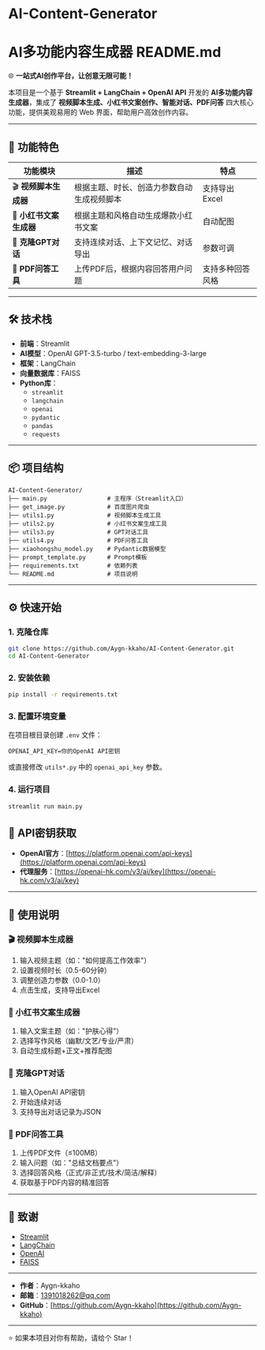# AI-Content-Generator
AI多功能内容生成器 README.md
=================================

🌐 **一站式AI创作平台，让创意无限可能！**

本项目是一个基于 **Streamlit + LangChain + OpenAI API** 开发的 **AI多功能内容生成器**，集成了 **视频脚本生成、小红书文案创作、智能对话、PDF问答** 四大核心功能，提供美观易用的 Web 界面，帮助用户高效创作内容。

---

🚀 功能特色
----------

| 功能模块 | 描述 | 特点 |
|---|---|---|
| 🎬 **视频脚本生成器** | 根据主题、时长、创造力参数自动生成视频脚本 | 支持导出 Excel |
| 📱 **小红书文案生成器** | 根据主题和风格自动生成爆款小红书文案 | 自动配图 |
| 💬 **克隆GPT对话** | 支持连续对话、上下文记忆、对话导出 | 参数可调 |
| 📄 **PDF问答工具** | 上传PDF后，根据内容回答用户问题 | 支持多种回答风格 |

---

🛠️ 技术栈
----------

- **前端**：Streamlit
- **AI模型**：OpenAI GPT-3.5-turbo / text-embedding-3-large
- **框架**：LangChain
- **向量数据库**：FAISS
- **Python库**：
  - `streamlit`
  - `langchain`
  - `openai`
  - `pydantic`
  - `pandas`
  - `requests`

---

📦 项目结构
------------

```
AI-Content-Generator/
├── main.py                 # 主程序（Streamlit入口）
├── get_image.py            # 百度图片爬虫
├── utils1.py               # 视频脚本生成工具
├── utils2.py               # 小红书文案生成工具
├── utils3.py               # GPT对话工具
├── utils4.py               # PDF问答工具
├── xiaohongshu_model.py    # Pydantic数据模型
├── prompt_template.py      # Prompt模板
├── requirements.txt        # 依赖列表
└── README.md               # 项目说明
```

---

⚙️ 快速开始
------------

### 1. 克隆仓库

```bash
git clone https://github.com/Aygn-kkaho/AI-Content-Generator.git
cd AI-Content-Generator
```

### 2. 安装依赖

```bash
pip install -r requirements.txt
```

### 3. 配置环境变量

在项目根目录创建 `.env` 文件：

```env
OPENAI_API_KEY=你的OpenAI API密钥
```

或直接修改 `utils*.py` 中的 `openai_api_key` 参数。

### 4. 运行项目

```bash
streamlit run main.py
```

🔑 API密钥获取
--------------

- **OpenAI官方**：[https://platform.openai.com/api-keys](https://platform.openai.com/api-keys)
- **代理服务**：[https://openai-hk.com/v3/ai/key](https://openai-hk.com/v3/ai/key)

---

📌 使用说明
------------

### 🎬 视频脚本生成器

1. 输入视频主题（如："如何提高工作效率"）
2. 设置视频时长（0.5-60分钟）
3. 调整创造力参数（0.0-1.0）
4. 点击生成，支持导出Excel

### 📱 小红书文案生成器

1. 输入文案主题（如："护肤心得"）
2. 选择写作风格（幽默/文艺/专业/严肃）
3. 自动生成标题+正文+推荐配图

### 💬 克隆GPT对话

1. 输入OpenAI API密钥
2. 开始连续对话
3. 支持导出对话记录为JSON

### 📄 PDF问答工具

1. 上传PDF文件（≤100MB）
2. 输入问题（如："总结文档要点"）
3. 选择回答风格（正式/非正式/技术/简洁/解释）
4. 获取基于PDF内容的精准回答

---

🙏 致谢
-------

- [Streamlit](https://streamlit.io/)
- [LangChain](https://www.langchain.com/)
- [OpenAI](https://openai.com/)
- [FAISS](https://github.com/facebookresearch/faiss)

---


- **作者**：Aygn-kkaho
- **邮箱**：1391018262@qq.com
- **GitHub**：[https://github.com/Aygn-kkaho](https://github.com/Aygn-kkaho)

---

⭐ 如果本项目对你有帮助，请给个 Star！
